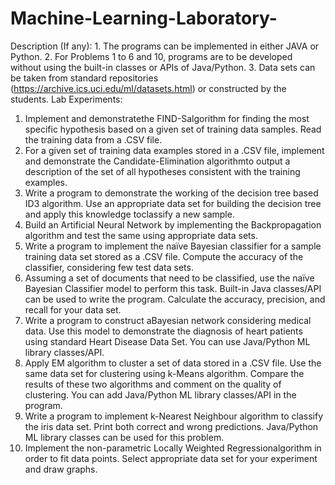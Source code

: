 # Machine-Learning-Laboratory-
Description (If any): 1. The programs can be implemented in either JAVA or Python. 
2. For Problems 1 to 6 and 10, programs are to be developed without using the built-in classes or APIs of Java/Python. 
3. Data sets can be taken from standard repositories (https://archive.ics.uci.edu/ml/datasets.html) or constructed by the students.
Lab Experiments:
1. Implement and demonstratethe FIND-Salgorithm for finding the most specific
hypothesis based on a given set of training data samples. Read the training data from a
.CSV file.
2. For a given set of training data examples stored in a .CSV file, implement and
demonstrate the Candidate-Elimination algorithmto output a description of the set
of all hypotheses consistent with the training examples.
3. Write a program to demonstrate the working of the decision tree based ID3
algorithm. Use an appropriate data set for building the decision tree and apply this
knowledge toclassify a new sample.
4. Build an Artificial Neural Network by implementing the Backpropagation
algorithm and test the same using appropriate data sets.
5. Write a program to implement the naïve Bayesian classifier for a sample training
data set stored as a .CSV file. Compute the accuracy of the classifier, considering few
test data sets.
6. Assuming a set of documents that need to be classified, use the naïve Bayesian
Classifier model to perform this task. Built-in Java classes/API can be used to write
the program. Calculate the accuracy, precision, and recall for your data set.
7. Write a program to construct aBayesian network considering medical data. Use this
model to demonstrate the diagnosis of heart patients using standard Heart Disease
Data Set. You can use Java/Python ML library classes/API.
8. Apply EM algorithm to cluster a set of data stored in a .CSV file. Use the same data
set for clustering using k-Means algorithm. Compare the results of these two
algorithms and comment on the quality of clustering. You can add Java/Python ML
library classes/API in the program.
9. Write a program to implement k-Nearest Neighbour algorithm to classify the iris
data set. Print both correct and wrong predictions. Java/Python ML library classes can
be used for this problem.
10. Implement the non-parametric Locally Weighted Regressionalgorithm in order to
fit data points. Select appropriate data set for your experiment and draw graphs.
